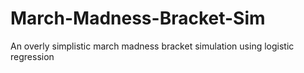 # March-Madness-Bracket-Sim
An overly simplistic march madness bracket simulation using logistic regression
